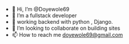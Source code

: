 - 👋 Hi, I’m @Doyewole69
- 👀 I’m a fullstack developer 
- 🌱 working backend with python , Django.
- 💞️ I’m looking to collaborate on building sites
- 📫 How to reach me doyewole69@gmail.com
